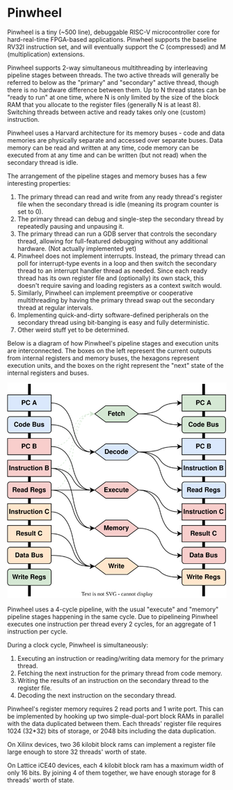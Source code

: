 # Pinwheel
Pinwheel is a tiny (~500 line), debuggable RISC-V microcontroller core for hard-real-time FPGA-based applications. Pinwheel supports the baseline RV32I instruction set, and will eventually support the C (compressed) and M (multiplication) extensions.

Pinwheel supports 2-way simultaneous multithreading by interleaving pipeline stages between threads. The two active threads will generally be referred to below as the "primary" and "secondary" active thread, though there is no hardware difference between them. Up to N thread states can be "ready to run" at one time, where N is only limited by the size of the block RAM that you allocate to the register files (generally N is at least 8). Switching threads between active and ready takes only one (custom) instruction.

Pinwheel uses a Harvard architecture for its memory buses - code and data memories are physically separate and accessed over separate buses. Data memory can be read and written at any time, code memory can be executed from at any time and can be written (but not read) when the secondary thread is idle.

The arrangement of the pipeline stages and memory buses has a few interesting properties:

1. The primary thread can read and write from any ready thread's register file when the secondary thread is idle (meaning its program counter is set to 0).
3. The primary thread can debug and single-step the secondary thread by repeatedly pausing and unpausing it.
4. The primary thread can run a GDB server that controls the secondary thread, allowing for full-featured debugging without any additional hardware. (Not actually implemented yet)
5. Pinwheel does not implement interrupts. Instead, the primary thread can poll for interrupt-type events in a loop and then switch the secondary thread to an interrupt handler thread as needed. Since each ready thread has its own register file and (optionally) its own stack, this doesn't require saving and loading registers as a context switch would.
6. Similarly, Pinwheel can implement preemptive or cooperative multithreading by having the primary thread swap out the secondary thread at regular intervals.
7. Implementing quick-and-dirty software-defined peripherals on the secondary thread using bit-banging is easy and fully deterministic.
8. Other weird stuff yet to be determined.

Below is a diagram of how Pinwheel's pipeline stages and execution units are interconnected. The boxes on the left represent the current outputs from internal registers and memory buses, the hexagons represent execution units, and the boxes on the right represent the "next" state of the internal registers and buses.

![Pinwheel simple diagram](docs/pinwheel_small_diagram.svg)

Pinwheel uses a 4-cycle pipeline, with the usual "execute" and "memory" pipeline stages happening in the same cycle. Due to pipelineing Pinwheel executes one instruction per thread every 2 cycles, for an aggregate of 1 instruction per cycle.

During a clock cycle, Pinwheel is simultaneously:

1. Executing an instruction or reading/writing data memory for the primary thread.
2. Fetching the next instruction for the primary thread from code memory.
3. Writing the results of an instruction on the secondary thread to the register file.
4. Decoding the next instruction on the secondary thread.

Pinwheel's register memory requires 2 read ports and 1 write port. This can be implemented by hooking up two simple-dual-port block RAMs in parallel with the data duplicated between them. Each threads' register file requires 1024 (32*32) bits of storage, or 2048 bits including the data duplication.

On Xilinx devices, two 36 kilobit block rams can implement a register file large enough to store 32 threads' worth of state.

On Lattice iCE40 devices, each 4 kilobit block ram has a maximum width of only 16 bits. By joining 4 of them together, we have enough storage for 8 threads' worth of state.
